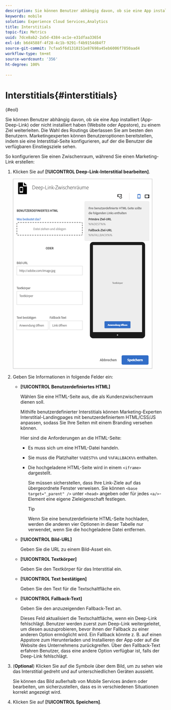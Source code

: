 ```yaml
---
description: Sie können Benutzer abhängig davon, ob sie eine App installiert (App-Deep-Link) oder nicht installiert haben (Website oder Appstore), zu einem Ziel weiterleiten.
keywords: mobile
solution: Experience Cloud Services,Analytics
title: Interstitials
topic-fix: Metrics
uuid: 7dce8ab2-2a5d-4384-ac1e-e31dfaa33654
exl-id: b6d4588f-4f28-4c1b-9291-f4b9154d84f7
source-git-commit: 7cfaa5f6d1318151e87698a45eb6006f7850aad4
workflow-type: tm+mt
source-wordcount: '356'
ht-degree: 100%

---
```


# Interstitials{#interstitials}

{#eol}

Sie können Benutzer abhängig davon, ob sie eine App installiert (App-Deep-Link) oder nicht installiert haben (Website oder Appstore), zu einem Ziel weiterleiten. Die Wahl des Routings überlassen Sie am besten den Benutzern. Marketingexperten können Benutzeroptionen bereitstellen, indem sie eine Interstitial-Seite konfigurieren, auf der die Benutzer die verfügbaren Einstiegsziele sehen.

So konfigurieren Sie einen Zwischenraum, während Sie  einen Marketing-Link erstellen:

1. Klicken Sie auf **[!UICONTROL Deep-Link-Interstitial bearbeiten]**.

   ![Deep-Link-Interstitial](assets/interstitial2.png)

1. Geben Sie Informationen in folgende Felder ein:

   * **[!UICONTROL Benutzerdefiniertes HTML]**

      Wählen Sie eine HTML-Seite aus, die als Kundenzwischenraum dienen soll.

      Mithilfe benutzerdefinierter Interstitials können Marketing-Experten Interstitial-Landingpages mit benutzerdefiniertem HTML/CSS/JS anpassen, sodass Sie Ihre Seiten mit einem Branding versehen können.

      Hier sind die Anforderungen an die HTML-Seite:

      * Es muss sich um eine HTML-Datei handeln.
      * Sie muss die Platzhalter `%%DEST%%` und `%%FALLBACK%%` enthalten.
      * Die hochgeladene HTML-Seite wird in einem `<iframe>` dargestellt.

         Sie müssen sicherstellen, dass Ihre Link-Ziele auf das übergeordnete Fenster verweisen. Sie können `<base target="_parent" />` unter `<head>` angeben oder für jedes `<a/>`-Element eine eigene Zieleigenschaft festlegen.

         >[!TIP]
         >
         >Wenn Sie eine benutzerdefinierte HTML-Seite hochladen, werden die anderen vier Optionen in dieser Tabelle nur verwendet, wenn Sie die hochgeladene Datei entfernen.
   * **[!UICONTROL Bild-URL]**

      Geben Sie die URL zu einem Bild-Asset ein.

   * **[!UICONTROL Textkörper]**

      Geben Sie den Textkörper für das Interstitial ein.

   * **[!UICONTROL Text bestätigen]**

      Geben Sie den Text für die Textschaltfläche ein.

   * **[!UICONTROL Fallback-Text]**

      Geben Sie den anzuzeigenden Fallback-Text an.

      Dieses Feld aktualisiert die Textschaltfläche, wenn ein Deep-Link fehlschlägt. Benutzer werden zuerst zum Deep-Link weitergeleitet, um diesen auszuprobieren, bevor ihnen der Fallback zu einer anderen Option ermöglicht wird. Ein Fallback könnte z. B. auf einen Appstore zum Herunterladen und Installieren der App oder auf die Website des Unternehmens zurückgreifen. Über den Fallback-Text erfahren Benutzer, dass eine andere Option verfügbar ist, falls der Deep-Link fehlschlägt.


1. (**Optional**) Klicken Sie auf die Symbole über dem Bild, um zu sehen wie das Interstitial gedreht und auf unterschiedlichen Geräten aussieht.

   Sie können das Bild außerhalb von Mobile Services ändern oder bearbeiten, um sicherzustellen, dass es in verschiedenen Situationen korrekt angezeigt wird.
1. Klicken Sie auf **[!UICONTROL Speichern]**.
